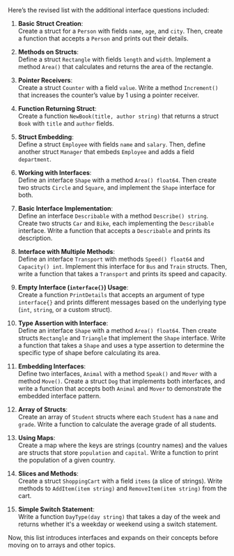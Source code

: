 Here’s the revised list with the additional interface questions included:

1. **Basic Struct Creation**:  
   Create a struct for a `Person` with fields `name`, `age`, and `city`. Then, create a function that accepts a `Person` and prints out their details.

2. **Methods on Structs**:  
   Define a struct `Rectangle` with fields `length` and `width`. Implement a method `Area()` that calculates and returns the area of the rectangle.

3. **Pointer Receivers**:  
   Create a struct `Counter` with a field `value`. Write a method `Increment()` that increases the counter’s value by 1 using a pointer receiver.

4. **Function Returning Struct**:  
   Create a function `NewBook(title, author string)` that returns a struct `Book` with `title` and `author` fields.

5. **Struct Embedding**:  
   Define a struct `Employee` with fields `name` and `salary`. Then, define another struct `Manager` that embeds `Employee` and adds a field `department`.

6. **Working with Interfaces**:  
   Define an interface `Shape` with a method `Area() float64`. Then create two structs `Circle` and `Square`, and implement the `Shape` interface for both.

7. **Basic Interface Implementation**:  
   Define an interface `Describable` with a method `Describe() string`. Create two structs `Car` and `Bike`, each implementing the `Describable` interface. Write a function that accepts a `Describable` and prints its description.

8. **Interface with Multiple Methods**:  
   Define an interface `Transport` with methods `Speed() float64` and `Capacity() int`. Implement this interface for `Bus` and `Train` structs. Then, write a function that takes a `Transport` and prints its speed and capacity.

9. **Empty Interface (`interface{}`) Usage**:  
   Create a function `PrintDetails` that accepts an argument of type `interface{}` and prints different messages based on the underlying type (`int`, `string`, or a custom struct).

10. **Type Assertion with Interface**:  
    Define an interface `Shape` with a method `Area() float64`. Then create structs `Rectangle` and `Triangle` that implement the `Shape` interface. Write a function that takes a `Shape` and uses a type assertion to determine the specific type of shape before calculating its area.

11. **Embedding Interfaces**:  
    Define two interfaces, `Animal` with a method `Speak()` and `Mover` with a method `Move()`. Create a struct `Dog` that implements both interfaces, and write a function that accepts both `Animal` and `Mover` to demonstrate the embedded interface pattern.

12. **Array of Structs**:  
    Create an array of `Student` structs where each `Student` has a `name` and `grade`. Write a function to calculate the average grade of all students.

13. **Using Maps**:  
    Create a map where the keys are strings (country names) and the values are structs that store `population` and `capital`. Write a function to print the population of a given country.

14. **Slices and Methods**:  
    Create a struct `ShoppingCart` with a field `items` (a slice of strings). Write methods to `AddItem(item string)` and `RemoveItem(item string)` from the cart.

15. **Simple Switch Statement**:  
    Write a function `DayType(day string)` that takes a day of the week and returns whether it's a weekday or weekend using a switch statement.

Now, this list introduces interfaces and expands on their concepts before moving on to arrays and other topics.